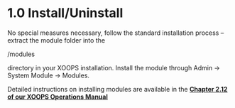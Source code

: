 # 1.0 Install/Uninstall

No special measures necessary, follow the standard installation process – extract the module folder into the 

/modules 

directory in your XOOPS installation. Install the module through Admin -> System Module -> Modules.

Detailed instructions on installing modules are available in the [**Chapter 2.12 of our XOOPS Operations Manual**](https://www.gitbook.com/book/xoops/xoops-operations-guide/)